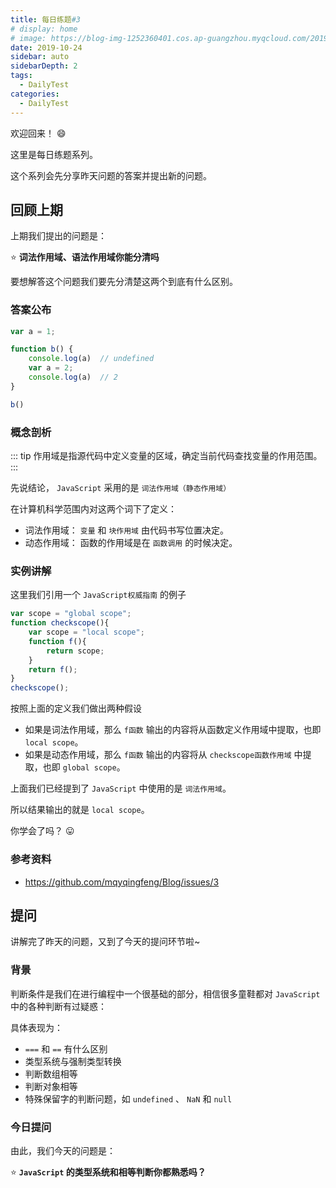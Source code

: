 ```yaml
---
title: 每日练题#3
# display: home
# image: https://blog-img-1252360401.cos.ap-guangzhou.myqcloud.com/20190817-bg.jpg
date: 2019-10-24
sidebar: auto
sidebarDepth: 2
tags: 
  - DailyTest
categories:
  - DailyTest
---
```


欢迎回来！ :smile:

这里是每日练题系列。 

这个系列会先分享昨天问题的答案并提出新的问题。

<!-- more -->

## 回顾上期

上期我们提出的问题是：

:star: **词法作用域、语法作用域你能分清吗**

要想解答这个问题我们要先分清楚这两个到底有什么区别。

### 答案公布

```javascript
var a = 1;

function b() {
    console.log(a)  // undefined
    var a = 2;
    console.log(a)  // 2
}

b()
```

### 概念剖析

::: tip
作用域是指源代码中定义变量的区域，确定当前代码查找变量的作用范围。
:::

先说结论， `JavaScript` 采用的是 `词法作用域（静态作用域）`

在计算机科学范围内对这两个词下了定义：

- 词法作用域： `变量` 和 `块作用域` 由代码书写位置决定。
- 动态作用域： 函数的作用域是在 `函数调用` 的时候决定。

### 实例讲解

这里我们引用一个 `JavaScript权威指南` 的例子

``` javascript
var scope = "global scope";
function checkscope(){
    var scope = "local scope";
    function f(){
        return scope;
    }
    return f();
}
checkscope();
```

按照上面的定义我们做出两种假设

- 如果是词法作用域，那么 `f函数` 输出的内容将从函数定义作用域中提取，也即 `local scope`。
- 如果是动态作用域，那么 `f函数` 输出的内容将从 `checkscope函数作用域` 中提取，也即 `global scope`。

上面我们已经提到了 `JavaScript` 中使用的是 `词法作用域`。

所以结果输出的就是 `local scope`。

你学会了吗？ :stuck_out_tongue:

### 参考资料

- https://github.com/mqyqingfeng/Blog/issues/3


## 提问

讲解完了昨天的问题，又到了今天的提问环节啦~

### 背景

判断条件是我们在进行编程中一个很基础的部分，相信很多童鞋都对 `JavaScript` 中的各种判断有过疑惑：

具体表现为：

- `===` 和 `==` 有什么区别
- 类型系统与强制类型转换
- 判断数组相等
- 判断对象相等
- 特殊保留字的判断问题，如 `undefined` 、 `NaN` 和 `null`

### 今日提问

由此，我们今天的问题是：

:star: **`JavaScript` 的类型系统和相等判断你都熟悉吗？**
